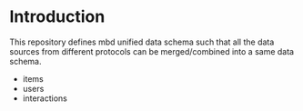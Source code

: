 # Introduction

This repository defines mbd unified data schema such that all the data sources from different protocols can be merged/combined into a same data schema. 
- items
- users
- interactions
